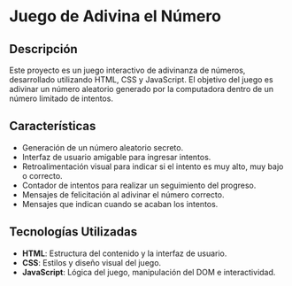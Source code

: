 # Juego de Adivina el Número

## Descripción

Este proyecto es un juego interactivo de adivinanza de números, desarrollado utilizando HTML, CSS y JavaScript. El objetivo del juego es adivinar un número aleatorio generado por la computadora dentro de un número limitado de intentos.

## Características

-   Generación de un número aleatorio secreto.
-   Interfaz de usuario amigable para ingresar intentos.
-   Retroalimentación visual para indicar si el intento es muy alto, muy bajo o correcto.
-   Contador de intentos para realizar un seguimiento del progreso.
-   Mensajes de felicitación al adivinar el número correcto.
-   Mensajes que indican cuando se acaban los intentos.

## Tecnologías Utilizadas

-   **HTML**: Estructura del contenido y la interfaz de usuario.
-   **CSS**: Estilos y diseño visual del juego.
-   **JavaScript**: Lógica del juego, manipulación del DOM e interactividad.
